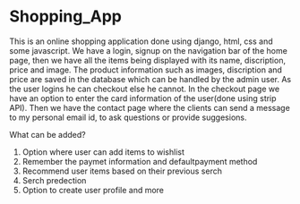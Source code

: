 # Shopping_App

This is an online shopping application done using django, html, css and some javascript.
We have a login, signup on the navigation bar of the home page, then we have all the items being displayed with its name, discription, price and image.
The product information such as images, discription and price are saved in the database which can be handled by the admin user.
As the user logins he can checkout else he cannot. In the checkout page we have an option to enter the card information of the user(done using strip API).
Then we have the contact page where the clients can send a message to my personal email id, to ask questions or provide suggesions.

What can be added?
1. Option where user can add items to wishlist
2. Remember the paymet information and defaultpayment method
3. Recommend user items based on their previous serch
4. Serch predection
5. Option to create user profile and more
